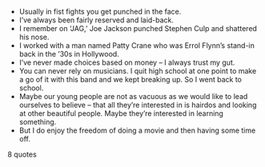  - Usually in fist fights you get punched in the face.
 - I’ve always been fairly reserved and laid-back.
 - I remember on ‘JAG,’ Joe Jackson punched Stephen Culp and shattered his nose.
 - I worked with a man named Patty Crane who was Errol Flynn’s stand-in back in the ’30s in Hollywood.
 - I’ve never made choices based on money – I always trust my gut.
 - You can never rely on musicians. I quit high school at one point to make a go of it with this band and we kept breaking up. So I went back to school.
 - Maybe our young people are not as vacuous as we would like to lead ourselves to believe – that all they’re interested in is hairdos and looking at other beautiful people. Maybe they’re interested in learning something.
 - But I do enjoy the freedom of doing a movie and then having some time off.

8 quotes
